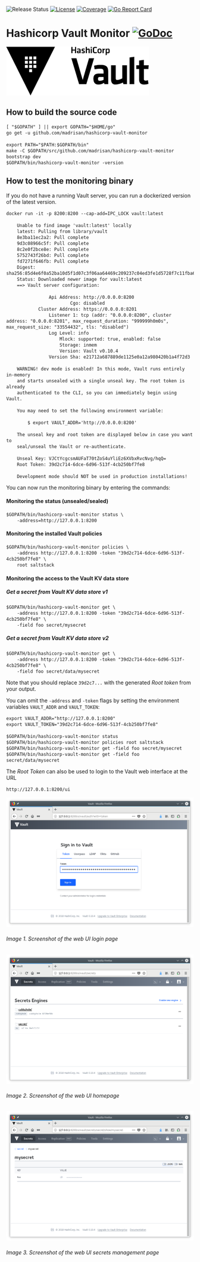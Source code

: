 ![Release Status](https://img.shields.io/badge/status-beta-yellow.svg)
[![License](https://img.shields.io/badge/License-MPL--2.0-blue.svg)](https://spdx.org/licenses/MPL-2.0.html)
[![Coverage](https://img.shields.io/badge/Go%20Coverage-58.8%25-green.svg?longCache=true&style=flat)](https://github.com/jpoles1/gopherbadger)
[![Go Report Card](https://goreportcard.com/badge/github.com/madrisan/hashicorp-vault-monitor)](https://goreportcard.com/report/github.com/madrisan/hashicorp-vault-monitor)

# Hashicorp Vault Monitor [![GoDoc](https://godoc.org/github.com/madrisan/hashicorp-vault-monitor?status.png)](https://godoc.org/github.com/madrisan/hashicorp-vault-monitor)

![](images/HashiCorp-Vault-logo.png?raw=true "HashiCorp Vault")

## How to build the source code

```
[ "$GOPATH" ] || export GOPATH="$HOME/go"
go get -u github.com/madrisan/hashicorp-vault-monitor

export PATH="$PATH:$GOPATH/bin"
make -C $GOPATH/src/github.com/madrisan/hashicorp-vault-monitor bootstrap dev
$GOPATH/bin/hashicorp-vault-monitor -version
```

## How to test the monitoring binary

If you do not have a running Vault server, you can run a dockerized version of
the latest version.
```
docker run -it -p 8200:8200 --cap-add=IPC_LOCK vault:latest

    Unable to find image 'vault:latest' locally
    latest: Pulling from library/vault
    8e3ba11ec2a2: Pull complete
    9d3c08966c5f: Pull complete
    8c2e0f2bce8e: Pull complete
    5752743f26bd: Pull complete
    fd7271f646fb: Pull complete
    Digest: sha256:85d4e6f0a52ba10d5f1d07c3f06aa64469c209237c04ed3fe1d5728f7c11fba6
    Status: Downloaded newer image for vault:latest
    ==> Vault server configuration:

                Api Address: http://0.0.0.0:8200
                        Cgo: disabled
            Cluster Address: https://0.0.0.0:8201
                Listener 1: tcp (addr: "0.0.0.0:8200", cluster address: "0.0.0.0:8201", max_request_duration: "999999h0m0s", max_request_size: "33554432", tls: "disabled")
                Log Level: info
                    Mlock: supported: true, enabled: false
                    Storage: inmem
                    Version: Vault v0.10.4
                Version Sha: e21712a687889de1125e0a12a980420b1a4f72d3

    WARNING! dev mode is enabled! In this mode, Vault runs entirely in-memory
    and starts unsealed with a single unseal key. The root token is already
    authenticated to the CLI, so you can immediately begin using Vault.

    You may need to set the following environment variable:

        $ export VAULT_ADDR='http://0.0.0.0:8200'

    The unseal key and root token are displayed below in case you want to
    seal/unseal the Vault or re-authenticate.

    Unseal Key: VJCtYcgcsmAUFaT70tZoS4uYliEz6XVbxRvcNvg/hqQ=
    Root Token: 39d2c714-6dce-6d96-513f-4cb250bf7fe8

    Development mode should NOT be used in production installations!
```

You can now run the monitoring binary by entering the commands:

#### Monitoring the status (unsealed/sealed)
```
$GOPATH/bin/hashicorp-vault-monitor status \
    -address=http://127.0.0.1:8200
```

#### Monitoring the installed Vault policies
```
$GOPATH/bin/hashicorp-vault-monitor policies \
    -address http://127.0.0.1:8200 -token "39d2c714-6dce-6d96-513f-4cb250bf7fe8" \
    root saltstack
```

#### Monitoring the access to the Vault KV data store

##### Get a secret from Vault KV data store v1
```
$GOPATH/bin/hashicorp-vault-monitor get \
    -address http://127.0.0.1:8200 -token "39d2c714-6dce-6d96-513f-4cb250bf7fe8" \
    -field foo secret/mysecret
```

##### Get a secret from Vault KV data store v2
```
$GOPATH/bin/hashicorp-vault-monitor get \
    -address http://127.0.0.1:8200 -token "39d2c714-6dce-6d96-513f-4cb250bf7fe8" \
    -field foo secret/data/mysecret
```

Note that you should replace `39d2c7...` with the generated *Root token* from
your output.

You can omit the `-address` and `-token` flags by setting the environment
variables `VAULT_ADDR` and `VAULT_TOKEN`:
```
export VAULT_ADDR="http://127.0.0.1:8200"
export VAULT_TOKEN="39d2c714-6dce-6d96-513f-4cb250bf7fe8"

$GOPATH/bin/hashicorp-vault-monitor status
$GOPATH/bin/hashicorp-vault-monitor policies root saltstack
$GOPATH/bin/hashicorp-vault-monitor get -field foo secret/mysecret
$GOPATH/bin/hashicorp-vault-monitor get -field foo secret/data/mysecret
```

The *Root Token* can also be used to login to the Vault web interface at the
URL
```
http://127.0.0.1:8200/ui
```

![](images/HashiCorp-Vault-web-ui-login.png?raw=true "HashiCorp Vault Web UI Login")
###### Image 1. Screenshot of the web UI login page

![](images/HashiCorp-Vault-web-ui-homepage.png?raw=true "HashiCorp Vault Web UI Homepage")
###### Image 2. Screenshot of the web UI homepage

![](images/HashiCorp-Vault-web-ui-secrets.png?raw=true "HashiCorp Vault Web UI Secrets")
###### Image 3. Screenshot of the web UI secrets management page
